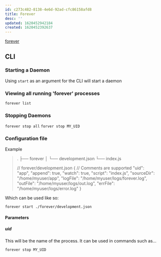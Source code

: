 ```yaml
---
id: c273c482-8138-4e6d-92ad-cfc86158afd8
title: Forever
desc: ''
updated: 1620452942184
created: 1620452392637
---
```



[forever](https://www.npmjs.com/package/forever)

## CLI

### Starting a Daemon

Using `start` as an argument for the CLI will start a daemon

### Viewing all running 'forever' processes

`forever list`

### Stopping Daemons

`forever stop all`
`forver stop MY_UID`

### Configuration file

Example

> .
> ├── forever
> │   └── development.json
> └── index.js
>
> // forever/development.json
> {
> // Comments are supported
> "uid": "app",
> "append": true,
> "watch": true,
> "script": "index.js",
> "sourceDir": "/home/myuser/app",
> "logFile": "/home/myuser/logs/forever.log",
> "outFile": "/home/myuser/logs/out.log",
> "errFile": "/home/myuser/logs/error.log"
> }

Which can be used like so:

```bash
forever start ./forever/development.json
```

#### Parameters

##### uid

This will be the name of the process. It can be used in commands such as...

`forever stop MY_UID`

